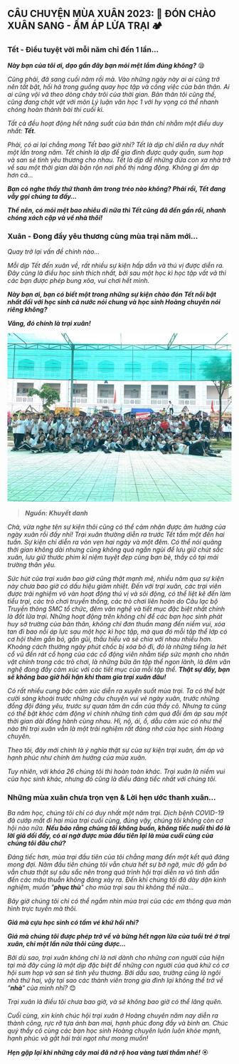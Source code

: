 ## CÂU CHUYỆN MÙA XUÂN 2023: 🌸 ĐÓN CHÀO XUÂN SANG - ẤM ÁP LỬA TRẠI 🏕

### Tết - Điều tuyệt vời mỗi năm chỉ đến 1 lần...

**_Này bạn của tôi ơi, dạo gần đây bạn mỏi mệt lắm đúng không?_** 😪

_Cũng phải, đã sang cuối năm rồi mà. Vào những ngày này ai ai cũng trở nên tất bật, hối hả trong guồng quay học tập và công việc của bản thân. Ai ai cũng vội vã theo dòng chảy trôi của thời gian. Bản thân tôi cũng thế, cũng đang chật vật với môn Lý luận văn học 1 với hy vọng có thể nhanh chóng hoàn thành bài thi cuối kì._

_Tất cả đều hoạt động hết năng suất của bản thân chỉ nhằm một điều duy nhất: **Tết**._

_Phải, có ai lại chẳng mong Tết bao giờ nhỉ? Tết là dịp chỉ diễn ra duy nhất một lần trong năm. Tết chính là dịp để gia đình được quây quần, sum họp và san sẻ tình yêu thương cho nhau. Tết là dịp để những đứa con xa nhà trở về sau một thời gian dài bận rộn nơi phố thị năng động. Không gì ấm áp hơn cả…_

**_Bạn có nghe thấy thứ thanh âm trong trẻo nào không? Phải rồi, Tết đang vẫy gọi chúng ta đấy…_**

**_Thế nên, có mỏi mệt bao nhiêu đi nữa thì Tết cũng đã đến gần rồi, nhanh chóng xách cặp và về nhà thôi!_**

### Xuân - Đong đầy yêu thương cùng mùa trại năm mới...

_Quay trở lại vấn đề chính nào…_

_Mỗi dịp Tết đến xuân về, rất nhiều sự kiện hấp dẫn và thú vị được diễn ra. Đây cũng là điều học sinh thích nhất, bởi sau một học kì học tập vất vả thì các bạn được phép bung xõa, vui chơi hết mình._

**_Này bạn ơi, bạn có biết một trong những sự kiện chào đón Tết nổi bật nhất đối với học sinh cả nước nói chung và học sinh Hoàng chuyên nói riêng không?_**

**_Vâng, đó chính là trại xuân!_**

![LNY Camping](../img/image3.jpg)

> **_Nguồn: Khuyết danh_**

_Chà, vừa nghe tên sự kiện thôi cũng có thể cảm nhận được âm hưởng của ngày xuân rồi đấy nhỉ! Trại xuân thường diễn ra trước Tết tầm một đến hai tuần. Sự kiện chỉ diễn ra vỏn vẹn hai ngày và một đêm. Có thể nói quãng thời gian không dài nhưng cũng không quá ngắn ngủi để lưu giữ chút sắc xuân, lưu giữ thước phim kỉ niệm tuyệt đẹp cùng bạn bè, thầy cô tại mái trường thân yêu._

_Sức hút của trại xuân bao giờ cũng thật mạnh mẽ, nhiều năm qua sự kiện này chưa bao giờ có dấu hiệu giảm nhiệt. Đến với trại xuân, các trại viên được trải nghiệm vô vàn hoạt động thú vị và sôi động, có thể liệt kê đến làm tiểu trại, các trò chơi truyền thống, các trò chơi liên hoàn do Câu lạc bộ Truyền thông SMC tổ chức, đêm văn nghệ và tiết mục đặc biệt nhất chính là đốt lửa trại. Những hoạt động trên không chỉ để các bạn học sinh phát huy sở trường của bản thân, không chỉ đơn thuần mang đến niềm vui, xóa tan đi bao nỗi áp lực sau một học kì học tập, mà qua đó mỗi tập thể lớp có cơ hội thêm gắn bó, gần gũi, thấu hiểu và sẻ chia với nhau nhiều hơn. Khoảng cách thường ngày phút chốc bị xóa bỏ đi, đó là những tiếng la hét cổ vũ đến rát cổ họng của các cổ động viên nhằm tiếp sức mạnh cho nhân vật chính trong các trò chơi, là những bữa ăn tập thể ngon lành, là đêm văn nghệ đong đầy cảm xúc với các tiết mục của mỗi tập thể. **Thật sự đấy, bạn sẽ không bao giờ hối hận khi tham gia trại xuân đâu!**_

_Có rất nhiều cung bậc cảm xúc diễn ra xuyên suốt mùa trại. Ta có thể bật cười sảng khoái trước những câu chuyện vui vẻ ngày xuân, trước những đồng đội đáng yêu, trước sự quan tâm ân cần của thầy cô. Nhưng ta cũng có thể bật khóc cảm động vì chính những tình cảm quá đỗi ấm áp sau một thời gian dài đồng hành cùng nhau. Hỉ, nộ, ái, ố, dẫu cảm xúc có như thế nào thì trại xuân vẫn là một trải nghiệm rất đáng nhớ của học sinh Hoàng chuyên._

_Theo tôi, đây mới chính là ý nghĩa thật sự của sự kiện trại xuân, ấm áp và hạnh phúc như chính âm hưởng của mùa xuân._

_Tuy nhiên, với khóa 26 chúng tôi thì hoàn toàn khác. Trại xuân là niềm vui của học sinh khác, nhưng đó cũng là điều đáng tiếc nhất với chúng tôi._

### Những mùa xuân chưa trọn vẹn & Lời hẹn ước thanh xuân...

_Ba năm học, chúng tôi chỉ có duy nhất một năm trại. Dịch bệnh COVID-19 đã cướp mất đi hai mùa trại cuối cùng, đúng vậy, chúng tôi không còn cơ hội nào nữa. **Nếu bảo rằng chúng tôi không buồn, không tiếc nuối thì đó là lời giả dối đấy, có ai ngờ được mùa đầu tiên lại là mùa cuối cùng của chúng tôi đâu chứ?**_

_Đáng tiếc hơn, mùa trại đầu tiên của tôi chẳng mang đến một kết quả đáng mong đợi. Năm đầu tiên chúng tôi vẫn chưa hết sự bỡ ngỡ, mức độ gắn bó vẫn chưa thật sự sâu sắc nên trong quá trình hội trại diễn ra vô tình dẫn đến các mâu thuẫn không đáng xảy ra. Đến khi chúng tôi đã dày dặn kinh nghiệm, muốn "**phục thù**" cho mùa trại sau thì không thể nữa…_

_Bây giờ chúng tôi chỉ có thể ngắm nhìn mùa trại của các em thông qua màn hình trực tuyến mà thôi._

**_Giá mà cựu học sinh có tấm vé khứ hồi nhỉ?_**

**_Giá mà chúng tôi được phép trở về và bừng hết ngọn lửa của tuổi trẻ ở trại xuân, chỉ một lần nữa thôi cũng được…_**

_Bởi dù sao, trại xuân không chỉ là nơi dành cho những con người của hiện tại mà đây cũng là một dịp đặc biệt để những con người của quá khứ có cơ hội sum họp và san sẻ tình yêu thương. Bởi dẫu sao, trường cũng là ngôi nhà thứ hai, vậy tại sao các thành viên trong gia đình lại không thể trở về "**nhà**" của mình nhỉ?_ 😊

_Trại xuân là điều tôi chưa bao giờ, và sẽ không bao giờ có thể lãng quên._

_Cuối cùng, xin kính chúc hội trại xuân ở Hoàng chuyên năm nay diễn ra thành công, rực rỡ tựa ánh ban mai, hạnh phúc đong đầy và bình an. Chúc quý thầy cô cùng các bạn học sinh Hoàng chuyên luôn luôn khỏe mạnh, hạnh phúc và gặt hái trái ngọt như mong muốn!_

**_Hẹn gặp lại khi những cây mai đã nở rộ hoa vàng tươi thắm nhé!_** 🏵
